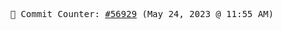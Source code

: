 <p align="center">
    <samp>
        📮 Commit Counter: <a href="https://github.com/Javascript-void0/Javascript-void0/commits/main">#56929</a> (May 24, 2023 @ 11:55 AM)
    </samp>
</p>